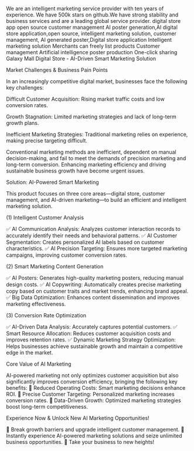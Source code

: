 We are an intelligent marketing service provider with ten years of experience. We have 500k stars on github.We have strong stability and business services and are a leading global service provider.
digital store app open source customer management AI poster generation,AI digital store application,open source, intelligent marketing solution, customer management, AI generated poster,Digital store application Intelligent marketing solution Merchants can freely list products Customer management Artificial intelligence poster production One-click sharing
Galaxy Mall Digital Store - AI-Driven Smart Marketing Solution

Market Challenges & Business Pain Points

In an increasingly competitive digital market, businesses face the following key challenges:

Difficult Customer Acquisition: Rising market traffic costs and low conversion rates.

Growth Stagnation: Limited marketing strategies and lack of long-term growth plans.

Inefficient Marketing Strategies: Traditional marketing relies on experience, making precise targeting difficult.

Conventional marketing methods are inefficient, dependent on manual decision-making, and fail to meet the demands of precision marketing and long-term conversion. Enhancing marketing efficiency and driving sustainable business growth have become urgent issues.

Solution: AI-Powered Smart Marketing

This product focuses on three core areas—digital store, customer management, and AI-driven marketing—to build an efficient and intelligent marketing solution.

(1) Intelligent Customer Analysis

✅ AI Communication Analysis: Analyzes customer interaction records to accurately identify their needs and behavioral patterns.
✅ AI Customer Segmentation: Creates personalized AI labels based on customer characteristics.
✅ AI Precision Targeting: Ensures more targeted marketing campaigns, improving customer conversion rates.

(2) Smart Marketing Content Generation

✅ AI Posters: Generates high-quality marketing posters, reducing manual design costs.
✅ AI Copywriting: Automatically creates precise marketing copy based on customer traits and market trends, enhancing brand appeal.
✅ Big Data Optimization: Enhances content dissemination and improves marketing effectiveness.

(3) Conversion Rate Optimization

✅ AI-Driven Data Analysis: Accurately captures potential customers.
✅ Smart Resource Allocation: Reduces customer acquisition costs and improves retention rates.
✅ Dynamic Marketing Strategy Optimization: Helps businesses achieve sustainable growth and maintain a competitive edge in the market.

Core Value of AI Marketing

AI-powered marketing not only optimizes customer acquisition but also significantly improves conversion efficiency, bringing the following key benefits:
📌 Reduced Operating Costs: Smart marketing decisions enhance ROI.
📌 Precise Customer Targeting: Personalized marketing increases conversion rates.
📌 Data-Driven Growth: Optimized marketing strategies boost long-term competitiveness.

Experience Now & Unlock New AI Marketing Opportunities!

🔹 Break growth barriers and upgrade intelligent customer management.
🔹 Instantly experience AI-powered marketing solutions and seize unlimited business opportunities.
🔹 Take your business to new heights!
